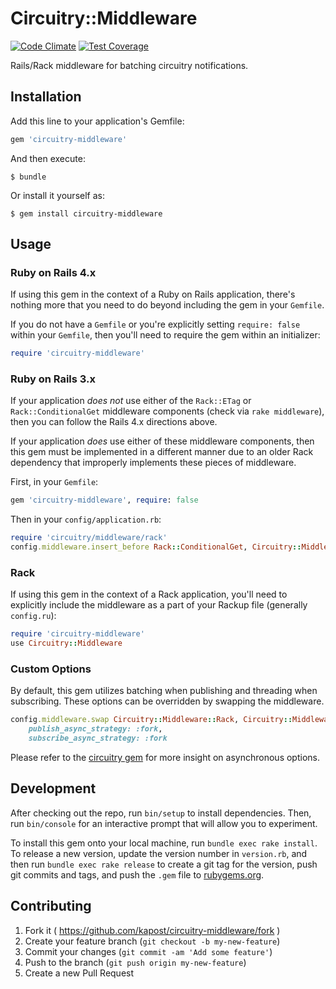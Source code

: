 # Circuitry::Middleware

[![Code Climate](https://codeclimate.com/repos/559d735f6956804ff2000a9b/badges/ab8b6ef0a8e8a115041b/gpa.svg)](https://codeclimate.com/repos/559d735f6956804ff2000a9b/feed)
[![Test Coverage](https://codeclimate.com/repos/559d735f6956804ff2000a9b/badges/ab8b6ef0a8e8a115041b/coverage.svg)](https://codeclimate.com/repos/559d735f6956804ff2000a9b/coverage)

Rails/Rack middleware for batching circuitry notifications.

## Installation

Add this line to your application's Gemfile:

```ruby
gem 'circuitry-middleware'
```

And then execute:

    $ bundle

Or install it yourself as:

    $ gem install circuitry-middleware

## Usage

### Ruby on Rails 4.x

If using this gem in the context of a Ruby on Rails application, there's nothing
more that you need to do beyond including the gem in your `Gemfile`.

If you do not have a `Gemfile` or you're explicitly setting `require: false`
within your `Gemfile`, then you'll need to require the gem within an
initializer:

```ruby
require 'circuitry-middleware'
```

### Ruby on Rails 3.x

If your application *does not* use either of the `Rack::ETag` or
`Rack::ConditionalGet` middleware components (check via `rake middleware`), then
you can follow the Rails 4.x directions above.

If your application *does* use either of these middleware components, then this
gem must be implemented in a different manner due to an older Rack dependency
that improperly implements these pieces of middleware.

First, in your `Gemfile`:

```ruby
gem 'circuitry-middleware', require: false
```

Then in your `config/application.rb`:

```ruby
require 'circuitry/middleware/rack'
config.middleware.insert_before Rack::ConditionalGet, Circuitry::Middleware::Rack
```

### Rack

If using this gem in the context of a Rack application, you'll need to explicitly
include the middleware as a part of your Rackup file (generally `config.ru`):

```ruby
require 'circuitry-middleware'
use Circuitry::Middleware
```

### Custom Options

By default, this gem utilizes batching when publishing and threading when
subscribing.  These options can be overridden by swapping the middleware.

```ruby
config.middleware.swap Circuitry::Middleware::Rack, Circuitry::Middleware::Rack,
    publish_async_strategy: :fork,
    subscribe_async_strategy: :fork
```

Please refer to the [circuitry gem](https://github.com/kapost/circuitry) for
more insight on asynchronous options.

## Development

After checking out the repo, run `bin/setup` to install dependencies. Then, run
`bin/console` for an interactive prompt that will allow you to experiment.

To install this gem onto your local machine, run `bundle exec rake install`.  To
release a new version, update the version number in `version.rb`, and then run
`bundle exec rake release` to create a git tag for the version, push git commits
and tags, and push the `.gem` file to [rubygems.org](https://rubygems.org).

## Contributing

1. Fork it ( https://github.com/kapost/circuitry-middleware/fork )
2. Create your feature branch (`git checkout -b my-new-feature`)
3. Commit your changes (`git commit -am 'Add some feature'`)
4. Push to the branch (`git push origin my-new-feature`)
5. Create a new Pull Request
